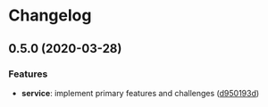 # Changelog

## 0.5.0 (2020-03-28)

### Features

- **service**: implement primary features and challenges ([d950193d](https://github.com/ymind/gradle-semantic-gitlog/commit/d950193d1249573fe78cb42182eb15699b96d72c))

